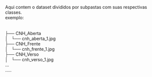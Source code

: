 Aqui contem o dataset divididos por subpastas com suas respectivas classes.\
exemplo:
\
\
\
├── CNH_Aberta\
│   └── cnh_aberta_1.jpg\
├── CNH_Frente\
│   └── cnh_frente_1.jpg\
├── CNH_Verso\
│   └── cnh_verso_1.jpg\
...\
.....
